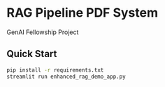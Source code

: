 # RAG Pipeline PDF System

GenAI Fellowship Project

## Quick Start
```bash
pip install -r requirements.txt
streamlit run enhanced_rag_demo_app.py
```
